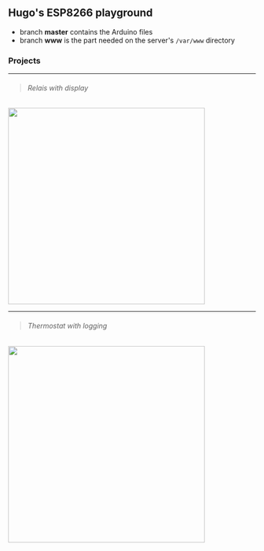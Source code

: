 ## Hugo's ESP8266 playground


- branch **master**  contains the Arduino files
- branch **www** is the part needed on the server's `/var/www` directory

### Projects

---

> ###### Relais with display

<a href="https://github.com/netphantm/Arduino/tree/master/relais_display"><img src="https://raw.githubusercontent.com/netphantm/Arduino/master/relais_display/pics/header.png" width="400px"></a>

---

> ###### Thermostat with logging

<a href="https://github.com/netphantm/Arduino/tree/master/thermostat"><img src="https://github.com/netphantm/Arduino/raw/master/thermostat/pics/header.png" width="400px"></a>
